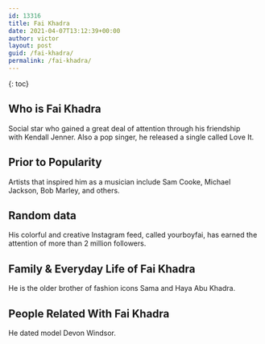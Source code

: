 ```yaml
---
id: 13316
title: Fai Khadra
date: 2021-04-07T13:12:39+00:00
author: victor
layout: post
guid: /fai-khadra/
permalink: /fai-khadra/
---
```



{: toc}


## Who is Fai Khadra



Social star who gained a great deal of attention through his friendship with Kendall Jenner. Also a pop singer, he released a single called Love It. 

                
                
                
## Prior to Popularity



Artists that inspired him as a musician include Sam Cooke, Michael Jackson, Bob Marley, and others.

                
                
                
## Random data



His colorful and creative Instagram feed, called yourboyfai, has earned the attention of more than 2 million followers.

                
                
                
## Family & Everyday Life of Fai Khadra



He is the older brother of fashion icons Sama and Haya Abu Khadra.

                
                
                
## People Related With Fai Khadra



He dated model Devon Windsor.

                
              
            
          
          
          